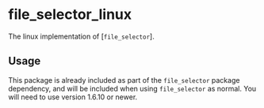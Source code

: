 # file_selector_linux

The linux implementation of [`file_selector`].

## Usage

This package is already included as part of the `file_selector` package dependency, and will
be included when using `file_selector` as normal. You will need to use version 1.6.10 or newer.
